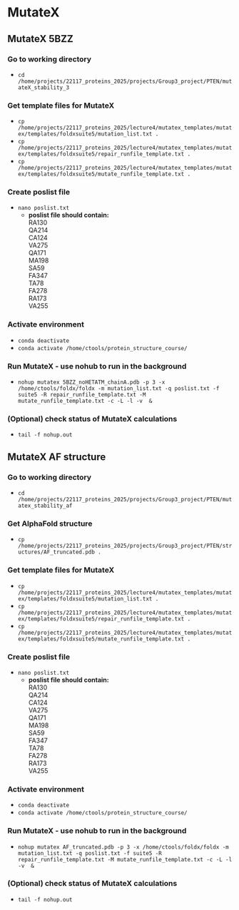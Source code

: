 # MutateX

## MutateX 5BZZ

### Go to working directory
- `cd /home/projects/22117_proteins_2025/projects/Group3_project/PTEN/mutateX_stability_3`

### Get template files for MutateX
- `cp /home/projects/22117_proteins_2025/lecture4/mutatex_templates/mutatex/templates/foldxsuite5/mutation_list.txt .`
- `cp /home/projects/22117_proteins_2025/lecture4/mutatex_templates/mutatex/templates/foldxsuite5/repair_runfile_template.txt .`
- `cp /home/projects/22117_proteins_2025/lecture4/mutatex_templates/mutatex/templates/foldxsuite5/mutate_runfile_template.txt .`

### Create poslist file
- `nano poslist.txt`
  - **poslist file should contain:**\
    RA130\
    QA214\
    CA124\
    VA275\
    QA171\
    MA198\
    SA59\
    FA347\
    TA78\
    FA278\
    RA173\
    VA255

### Activate environment
- `conda deactivate`
- `conda activate /home/ctools/protein_structure_course/`

### Run MutateX - use nohub to run in the background
- `nohup mutatex 5BZZ_noHETATM_chainA.pdb -p 3 -x /home/ctools/foldx/foldx -m mutation_list.txt -q poslist.txt -f suite5 -R repair_runfile_template.txt -M mutate_runfile_template.txt -c -L -l -v  &`

### (Optional) check status of MutateX calculations
- `tail -f nohup.out`


## MutateX AF structure

### Go to working directory
- `cd /home/projects/22117_proteins_2025/projects/Group3_project/PTEN/mutatex_stability_af`

### Get AlphaFold structure
- `cp /home/projects/22117_proteins_2025/projects/Group3_project/PTEN/structures/AF_truncated.pdb .`

### Get template files for MutateX
- `cp /home/projects/22117_proteins_2025/lecture4/mutatex_templates/mutatex/templates/foldxsuite5/mutation_list.txt .`
- `cp /home/projects/22117_proteins_2025/lecture4/mutatex_templates/mutatex/templates/foldxsuite5/repair_runfile_template.txt .`
- `cp /home/projects/22117_proteins_2025/lecture4/mutatex_templates/mutatex/templates/foldxsuite5/mutate_runfile_template.txt .`

### Create poslist file
- `nano poslist.txt`
  - **poslist file should contain:**\
    RA130\
    QA214\
    CA124\
    VA275\
    QA171\
    MA198\
    SA59\
    FA347\
    TA78\
    FA278\
    RA173\
    VA255

### Activate environment
- `conda deactivate`
- `conda activate /home/ctools/protein_structure_course/`

### Run MutateX - use nohub to run in the background
- `nohup mutatex AF_truncated.pdb -p 3 -x /home/ctools/foldx/foldx -m mutation_list.txt -q poslist.txt -f suite5 -R repair_runfile_template.txt -M mutate_runfile_template.txt -c -L -l -v  &`

### (Optional) check status of MutateX calculations
- `tail -f nohup.out`
